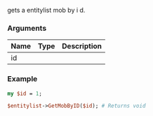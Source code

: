 gets a entitylist mob by i d.
### Arguments
**Name**|**Type**|**Description**
:---|:---|:---
id||

### Example

```perl
my $id = 1;

$entitylist->GetMobByID($id); # Returns void
```